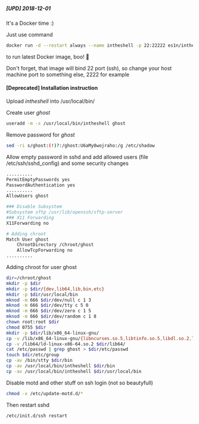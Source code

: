 ##### [UPD] 2018-12-01
It's a Docker time :)

Just use command
```sh
docker run -d --restart always --name intheshell -p 22:22222 es1n/intheshell
```

to run latest Docker image, boo! :ghost:

Don't forget, that image will bind 22 port (ssh), so change your host machine port to something else, 2222 for example




#### [Deprecated] Installation instruction
Upload _intheshell_ into /usr/local/bin/

Create user *ghost*
```sh
useradd -m -s /usr/local/bin/intheshell ghost
```
Remove password for _ghost_
```sh
sed -ri s/ghost:(!)?:/ghost:U6aMy0wojraho:/g /etc/shadow
```
Allow empty password in sshd and add allowed users (file /etc/ssh/sshd_config)
and some security changes
```sh
..........
PermitEmptyPasswords yes
PasswordAuthentication yes
..........
AllowUsers ghost

### Disable Subsystem
#Subsystem sftp /usr/lib/openssh/sftp-server
### X11 Forwarding
X11Forwarding no

# Adding chroot
Match User ghost
    ChrootDirectory /chroot/ghost
    AllowTcpForwarding no
..........
```

Adding chroot for user ghost
```sh
dir=/chroot/ghost
mkdir -p $dir
mkdir -p $dir/{dev,lib64,lib,bin,etc}
mkdir -p $dir/usr/local/bin
mknod -m 666 $dir/dev/null c 1 3
mknod -m 666 $dir/dev/tty c 5 0
mknod -m 666 $dir/dev/zero c 1 5
mknod -m 666 $dir/dev/random c 1 8
chown root:root $dir
chmod 0755 $dir
mkdir -p $dir/lib/x86_64-linux-gnu/
cp -v /lib/x86_64-linux-gnu/{libncurses.so.5,libtinfo.so.5,libdl.so.2,libc.so.6} $dir/lib/
cp -v /lib64/ld-linux-x86-64.so.2 $dir/lib64/
cat /etc/passwd | grep ghost > $dir/etc/passwd
touch $dir/etc/group
cp -av /bin/stty $dir/bin
cp -av /usr/local/bin/intheshell $dir/bin
cp -av /usr/local/bin/intheshell $dir/usr/local/bin
```

Disable motd and other stuff on ssh login (not so beautyfull)
```sh
chmod -x /etc/update-motd.d/*
```

Then restart sshd
```sh
/etc/init.d/ssh restart
```
